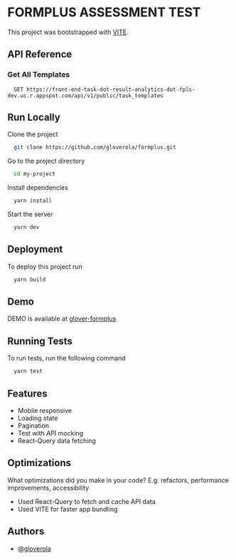 # FORMPLUS ASSESSMENT TEST

This project was bootstrapped with [VITE](https://vitejs.dev/guide/).

## API Reference

### Get All Templates

```https
  GET https://front-end-task-dot-result-analytics-dot-fpls-dev.uc.r.appspot.com/api/v1/public/task_templates
```

## Run Locally

Clone the project

```bash
  git clone https://github.com/gloverola/formplus.git
```

Go to the project directory

```bash
  cd my-project
```

Install dependencies

```bash
  yarn install
```

Start the server

```bash
  yarn dev
```

## Deployment

To deploy this project run

```bash
  yarn build
```

## Demo

DEMO is available at [glover-formplus](https://glover-formplus.netlify.app)

## Running Tests

To run tests, run the following command

```bash
  yarn test
```

## Features

- Mobile responsive
- Loading state
- Pagination
- Test with API mocking
- React-Query data fetching

## Optimizations

What optimizations did you make in your code? E.g. refactors, performance improvements, accessibility

- Used React-Query to fetch and cache API data
- Used VITE for faster app bundling

## Authors

- [@gloverola](https://github.com/gloverola)
